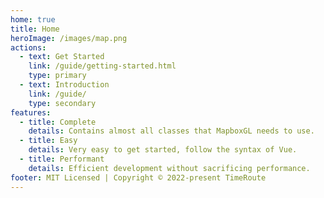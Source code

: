 ```yaml
---
home: true
title: Home
heroImage: /images/map.png
actions:
  - text: Get Started
    link: /guide/getting-started.html
    type: primary
  - text: Introduction
    link: /guide/
    type: secondary
features:
  - title: Complete
    details: Contains almost all classes that MapboxGL needs to use.
  - title: Easy
    details: Very easy to get started, follow the syntax of Vue.
  - title: Performant
    details: Efficient development without sacrificing performance.
footer: MIT Licensed | Copyright © 2022-present TimeRoute
---
```

